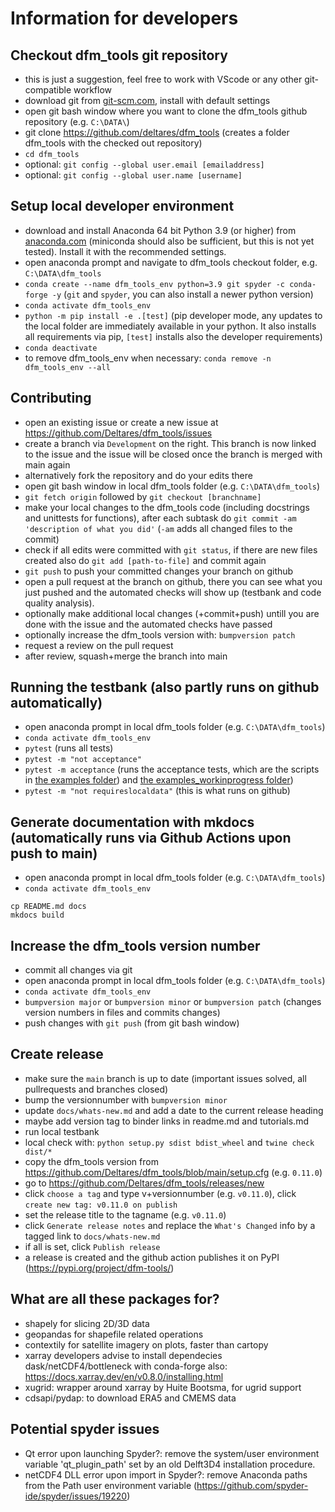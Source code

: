 # Information for developers

## Checkout dfm_tools git repository

- this is just a suggestion, feel free to work with VScode or any other git-compatible workflow
- download git from [git-scm.com](https://git-scm.com/download/win), install with default settings
- open git bash window where you want to clone the dfm_tools github repository (e.g. ``C:\DATA\``)
- git clone https://github.com/deltares/dfm_tools (creates a folder dfm_tools with the checked out repository)
- ``cd dfm_tools``
- optional: ``git config --global user.email [emailaddress]``
- optional: ``git config --global user.name [username]``

## Setup local developer environment

- download and install Anaconda 64 bit Python 3.9 (or higher) from [anaconda.com](https://www.anaconda.com/distribution/#download-section) (miniconda should also be sufficient, but this is not yet tested). Install it with the recommended settings.
- open anaconda prompt and navigate to dfm_tools checkout folder, e.g. ``C:\DATA\dfm_tools``
- ``conda create --name dfm_tools_env python=3.9 git spyder -c conda-forge -y`` (``git`` and ``spyder``, you can also install a newer python version)
- ``conda activate dfm_tools_env``
- ``python -m pip install -e .[test]`` (pip developer mode, any updates to the local folder are immediately available in your python. It also installs all requirements via pip, ``[test]`` installs also the developer requirements)
- ``conda deactivate``
- to remove dfm_tools_env when necessary: ``conda remove -n dfm_tools_env --all``

## Contributing

- open an existing issue or create a new issue at https://github.com/Deltares/dfm_tools/issues
- create a branch via ``Development`` on the right. This branch is now linked to the issue and the issue will be closed once the branch is merged with main again
- alternatively fork the repository and do your edits there
- open git bash window in local dfm_tools folder (e.g. ``C:\DATA\dfm_tools``)
- ``git fetch origin`` followed by ``git checkout [branchname]``
- make your local changes to the dfm_tools code (including docstrings and unittests for functions), after each subtask do ``git commit -am 'description of what you did'`` (``-am`` adds all changed files to the commit)
- check if all edits were committed with ``git status``, if there are new files created also do ``git add [path-to-file]`` and commit again
- ``git push`` to push your committed changes your branch on github
- open a pull request at the branch on github, there you can see what you just pushed and the automated checks will show up (testbank and code quality analysis).
- optionally make additional local changes (+commit+push) untill you are done with the issue and the automated checks have passed
- optionally increase the dfm_tools version with: ``bumpversion patch``
- request a review on the pull request
- after review, squash+merge the branch into main

## Running the testbank (also partly runs on github automatically)

- open anaconda prompt in local dfm_tools folder (e.g. ``C:\DATA\dfm_tools``)
- ``conda activate dfm_tools_env``
- ``pytest`` (runs all tests)
- ``pytest -m "not acceptance"``
- ``pytest -m acceptance`` (runs the acceptance tests, which are the scripts in [the examples folder](https://github.com/Deltares/dfm_tools/tree/main/tests/examples)) and [the examples_workinprogress folder](https://github.com/Deltares/dfm_tools/tree/main/tests/examples_workinprogress))
- ``pytest -m "not requireslocaldata"`` (this is what runs on github)

## Generate documentation with mkdocs (automatically runs via Github Actions upon push to main)

- open anaconda prompt in local dfm_tools folder (e.g. ``C:\DATA\dfm_tools``)
- ``conda activate dfm_tools_env``
```
cp README.md docs
mkdocs build
```

## Increase the dfm_tools version number

- commit all changes via git
- open anaconda prompt in local dfm_tools folder (e.g. ``C:\DATA\dfm_tools``)
- ``conda activate dfm_tools_env``
- ``bumpversion major`` or ``bumpversion minor`` or ``bumpversion patch`` (changes version numbers in files and commits changes)
- push changes with ``git push`` (from git bash window)

## Create release

- make sure the ``main`` branch is up to date (important issues solved, all pullrequests and branches closed)
- bump the versionnumber with ``bumpversion minor``
- update ``docs/whats-new.md`` and add a date to the current release heading
- maybe add version tag to binder links in readme.md and tutorials.md
- run local testbank
- local check with: ``python setup.py sdist bdist_wheel`` and ``twine check dist/*``
- copy the dfm_tools version from https://github.com/Deltares/dfm_tools/blob/main/setup.cfg (e.g. ``0.11.0``)
- go to https://github.com/Deltares/dfm_tools/releases/new
- click ``choose a tag`` and type v+versionnumber (e.g. ``v0.11.0``), click ``create new tag: v0.11.0 on publish``
- set the release title to the tagname (e.g. ``v0.11.0``)
- click `Generate release notes` and replace the `What's Changed` info by a tagged link to ``docs/whats-new.md``
- if all is set, click ``Publish release``
- a release is created and the github action publishes it on PyPI (https://pypi.org/project/dfm-tools/)

## What are all these packages for?

- shapely for slicing 2D/3D data
- geopandas for shapefile related operations
- contextily for satellite imagery on plots, faster than cartopy
- xarray developers advise to install dependecies dask/netCDF4/bottleneck with conda-forge also: https://docs.xarray.dev/en/v0.8.0/installing.html
- xugrid: wrapper around xarray by Huite Bootsma, for ugrid support
- cdsapi/pydap: to download ERA5 and CMEMS data

## Potential spyder issues

- Qt error upon launching Spyder?: remove the system/user environment variable 'qt_plugin_path' set by an old Delft3D4 installation procedure.
- netCDF4 DLL error upon import in Spyder?: remove Anaconda paths from the Path user environment variable (https://github.com/spyder-ide/spyder/issues/19220)
